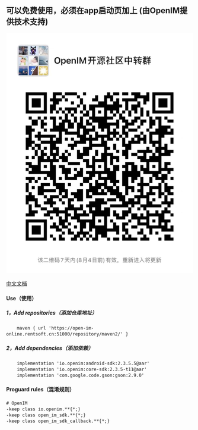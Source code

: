## 可以免费使用，必须在app启动页加上 (由OpenIM提供技术支持)
![avatar](https://github.com/OpenIMSDK/OpenIM-Docs/blob/main/docs/images/WechatIMG20.jpeg)

[中文文档](README.zh-cn.md)

#### Use（使用）

##### 1，Add repositories（添加仓库地址）

```
    maven { url 'https://open-im-online.rentsoft.cn:51000/repository/maven2/' }
```

##### 2，Add dependencies（添加依赖）

```
    implementation 'io.openim:android-sdk:2.3.5.5@aar'
    implementation 'io.openim:core-sdk:2.3.5-t11@aar'
    implementation 'com.google.code.gson:gson:2.9.0'
```

#### Proguard rules（混淆规则）
```
# OpenIM
-keep class io.openim.**{*;}
-keep class open_im_sdk.**{*;}
-keep class open_im_sdk_callback.**{*;}
```
